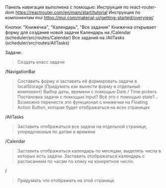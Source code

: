 Панель навигации выполнена с помощью:
Инструкция по react-router-dom https://reactrouter.com/en/main/start/tutorial
Инструкция по компонентам mui https://mui.com/material-ui/getting-started/overview/

Кнопки: "Книжечка", "Календарь", "Все задания"
Книжечка открывает форму для создания новой задачи
Календарь на /Calendar (scheduler/src/routes/Calendar)
Все задания на /AllTasks (scheduler/src/routes/AllTasks)

Задачи:

>Создать класс задачи

/NavigationBar
>Составить форму и заставить её формировать задачи в localStorage (Придумать как вынести форму в отдельный компонент)
Выбор даты, времени с помощью Date / Time pickers
Постановка задачи с помощью input? 
Всё это с помощью state?...
Возможно перенести это функционал с книжечки на Floating Action Button, которая будет отображаться на всех страницах

/AllTasks
>Заставить отображаться все задачи на отдельной странице, упорядоченные по датам и времени

/Calendar
>Заставить отображаться календарь по месяцам, выделять числа в которых есть задачи.
>Заставить отображаться календарь с расписанием по часам по клику на конкретное число.

/
>Придумать что отображать на этой странице.